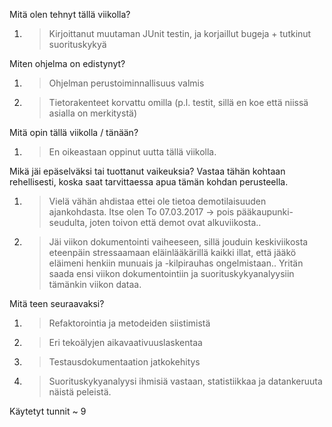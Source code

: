 Mitä olen tehnyt tällä viikolla?
1. > Kirjoittanut muutaman JUnit testin, ja korjaillut bugeja + tutkinut suorituskykyä

Miten ohjelma on edistynyt?
1. > Ohjelman perustoiminnallisuus valmis
1. > Tietorakenteet korvattu omilla (p.l. testit, sillä en koe että niissä asialla on merkitystä)
	
Mitä opin tällä viikolla / tänään?
1. > En oikeastaan oppinut uutta tällä viikolla.


Mikä jäi epäselväksi tai tuottanut vaikeuksia? Vastaa tähän kohtaan rehellisesti, koska saat tarvittaessa apua tämän kohdan perusteella.
1. > Vielä vähän ahdistaa ettei ole tietoa demotilaisuuden ajankohdasta. Itse olen To 07.03.2017 -> pois pääkaupunki-
seudulta, joten toivon että demot ovat alkuviikosta..
2. > Jäi viikon dokumentointi vaiheeseen, sillä jouduin keskiviikosta eteenpäin stressaamaan eläinlääkärillä kaikki
illat, että jääkö eläimeni henkiin munuais ja -kilpirauhas ongelmistaan.. Yritän saada ensi viikon dokumentointiin
ja suorituskykyanalyysiin tämänkin viikon dataa.


Mitä teen seuraavaksi?
1. > Refaktorointia ja metodeiden siistimistä
2. > Eri tekoälyjen aikavaativuuslaskentaa
2. > Testausdokumentaation jatkokehitys
3. > Suorituskykyanalyysi ihmisiä vastaan, statistiikkaa ja datankeruuta näistä peleistä.

Käytetyt tunnit ~ 9

